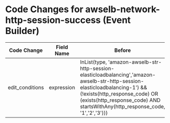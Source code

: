 # Code Changes for awselb-network-http-session-success (Event Builder)

| Code Change | Field Name | Before | After |
|-------------|------------|--------|-------|
| edit_conditions | expression | InList(type, 'amazon-awselb-str-http-session-elasticloadbalancing','amazon-awselb-str-http-session-elasticloadbalancing-1') && (!exists(http_response_code) OR (exists(http_response_code) AND startsWithAny(http_response_code, '1','2','3'))) | InList(type, 'amazon-awselb-str-http-session-elasticloadbalancing','amazon-awselb-str-http-session-elasticloadbalancing-1') && startsWithAny(http_response_code, '1','2','3') |